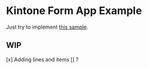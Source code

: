 # Kintone Form App Example

Just try to implement [this sample](https://blog.cybozu.io/entry/2023/04/20/190000).

## WIP
[x] Adding lines and items
[] ?
